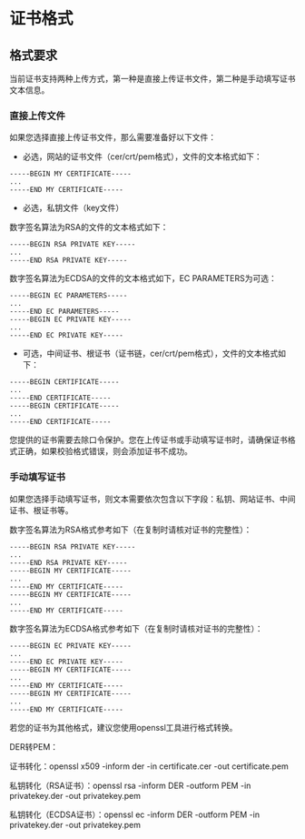 

# 证书格式

## 格式要求

当前证书支持两种上传方式，第一种是直接上传证书文件，第二种是手动填写证书文本信息。

### 直接上传文件

如果您选择直接上传证书文件，那么需要准备好以下文件：

* 必选，网站的证书文件（cer/crt/pem格式），文件的文本格式如下：

```
-----BEGIN MY CERTIFICATE-----
...
-----END MY CERTIFICATE-----
```

* 必选，私钥文件（key文件）

数字签名算法为RSA的文件的文本格式如下：

```
-----BEGIN RSA PRIVATE KEY-----
... 
-----END RSA PRIVATE KEY-----
```

数字签名算法为ECDSA的文件的文本格式如下，EC PARAMETERS为可选：

```
-----BEGIN EC PARAMETERS-----
... 
-----END EC PARAMETERS-----
-----BEGIN EC PRIVATE KEY-----
... 
-----END EC PRIVATE KEY-----
```

* 可选，中间证书、根证书（证书链，cer/crt/pem格式），文件的文本格式如下：

```
-----BEGIN CERTIFICATE-----
...
-----END CERTIFICATE-----
-----BEGIN CERTIFICATE-----
...
-----END CERTIFICATE-----
```

您提供的证书需要去除口令保护。您在上传证书或手动填写证书时，请确保证书格式正确，如果校验格式错误，则会添加证书不成功。

### 手动填写证书

如果您选择手动填写证书，则文本需要依次包含以下字段：私钥、网站证书、中间证书、根证书等。

数字签名算法为RSA格式参考如下（在复制时请核对证书的完整性）：

```
-----BEGIN RSA PRIVATE KEY-----
... 
-----END RSA PRIVATE KEY-----
-----BEGIN MY CERTIFICATE-----
...
-----END MY CERTIFICATE-----
-----BEGIN MY CERTIFICATE-----
...
-----END MY CERTIFICATE-----
```

数字签名算法为ECDSA格式参考如下（在复制时请核对证书的完整性）：

```
-----BEGIN EC PRIVATE KEY-----
... 
-----END EC PRIVATE KEY-----
-----BEGIN MY CERTIFICATE-----
...
-----END MY CERTIFICATE-----
-----BEGIN MY CERTIFICATE-----
...
-----END MY CERTIFICATE-----
```

若您的证书为其他格式，建议您使用openssl工具进行格式转换。

DER转PEM：

证书转化：openssl x509 -inform der -in certificate.cer -out certificate.pem 

私钥转化（RSA证书）：openssl rsa -inform DER -outform PEM -in privatekey.der -out privatekey.pem

私钥转化（ECDSA证书）：openssl ec -inform DER -outform PEM -in privatekey.der -out privatekey.pem